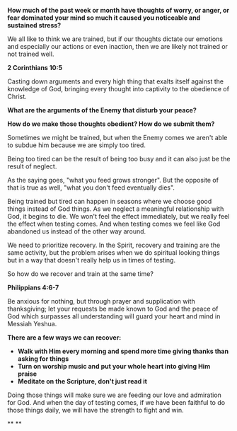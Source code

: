 **How much of the past week or month have thoughts of worry, or anger, or fear dominated your mind so much it caused you noticeable and sustained stress?**

We all like to think we are trained, but if our thoughts dictate our emotions and especially our actions or even inaction, then we are likely not trained or not trained well.

**2 Corinthians 10:5**

Casting down arguments and every high thing that exalts itself against the knowledge of God, bringing every thought into captivity to the obedience of Christ.

**What are the arguments of the Enemy that disturb your peace?**

**How do we make those thoughts obedient? How do we submit them?**

Sometimes we might be trained, but when the Enemy comes we aren't able to subdue him because we are simply too tired.

Being too tired can be the result of being too busy and it can also just be the result of neglect.

As the saying goes, "what you feed grows stronger". But the opposite of that is true as well, "what you don't feed eventually dies".

Being trained but tired can happen in seasons where we choose good things instead of God things. As we neglect a meaningful relationship with God, it begins to die. We won't feel the effect immediately, but we really feel the effect when testing comes. And when testing comes we feel like God abandoned us instead of the other way around.

We need to prioritize recovery. In the Spirit, recovery and training are the same activity, but the problem arises when we do spiritual looking things but in a way that doesn't really help us in times of testing.

So how do we recover and train at the same time?

**Philippians 4:6-7**

Be anxious for nothing, but through prayer and supplication with thanksgiving; let your requests be made known to God and the peace of God which surpasses all understanding will guard your heart and mind in Messiah Yeshua.

**There are a few ways we can recover:**

- **Walk with Him every morning and spend more time giving thanks than asking for things**
- **Turn on worship music and put your whole heart into giving Him praise**
- **Meditate on the Scripture, don't just read it**

Doing those things will make sure we are feeding our love and admiration for God. And when the day of testing comes, if we have been faithful to do those things daily, we will have the strength to fight and win.

**
**